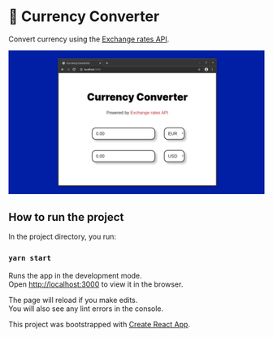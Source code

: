 # :currency_exchange: Currency Converter
Convert currency using the [Exchange rates API](http://exchangeratesapi.io/).

![alt text](https://github.com/bariabbassi/currency-converter/blob/master/screenshot.png)



## How to run the project

In the project directory, you run:

### `yarn start`

Runs the app in the development mode.<br />
Open [http://localhost:3000](http://localhost:3000) to view it in the browser.

The page will reload if you make edits.<br />
You will also see any lint errors in the console.



This project was bootstrapped with [Create React App](https://github.com/facebook/create-react-app).
